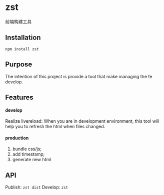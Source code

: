 # zst
前端构建工具

## Installation
`npm install zst`

## Purpose
The intention of this project is provide a tool that make managing the fe develop.
## Features
#### develop
Realize livereload: When you are in development environment, this tool will help you to refresh the html when files changed.
#### production
1. bundle css/js;
2. add timestamp;
3. generate new html

## API
Publish: `zst dist`
Develop: `zst`
